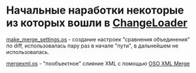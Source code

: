 # Начальные наработки некоторые из которых вошли в [ChangeLoader](/ChangeLoader/readme.md)

[make_merge_settings.os](make_merge_settings.os) - создание настроек "сравнения объединения" по diff, использовалась пару раз в начале "пути", в дальнейшем не использовалась.

[mergexml.os](mergexml.os) - "пообъектное" слияние XML с помощью [OSO XML Merge](https://osocorporation.com/xmlmerge/)